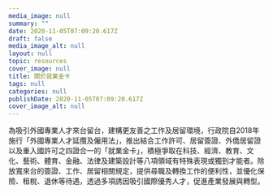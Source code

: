 ```yaml
---
media_image: null
summary: ""
date: 2020-11-05T07:09:20.617Z
draft: false
media_image_alt: null
layout: null
topic: resources
cover_image: null
title: 關於就業金卡
tags: null
categories: null
publishDate: 2020-11-05T07:09:20.617Z
cover_image_alt: null
---
```

為吸引外國專業人才來台留台，建構更友善之工作及居留環境，行政院自2018年施行「外國專業人才延攬及僱用法」，推出結合工作許可、居留簽證、外僑居留證以及重入國許可之四證合一的「就業金卡」，積極爭取在科技、經濟、教育、文化、藝術、體育、金融、法律及建築設計等八項領域有特殊表現或獨到才能者。除放寬來台的簽證、工作、居留相關規定，提供尋職及轉換工作的便利性，並優化保險、租稅、退休等待遇，透過多項誘因吸引國際優秀人才，促進產業發展與轉型。